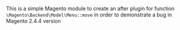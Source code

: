 This is a simple Magento module to create an after plugin for function `\Magento\Backend\Model\Menu::move` in order to demonstrate a bug in Magento 2.4.4 version

